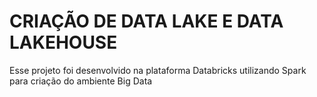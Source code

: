 # CRIAÇÃO DE DATA LAKE E DATA LAKEHOUSE
Esse projeto foi desenvolvido na plataforma Databricks utilizando Spark para criação do ambiente Big Data
